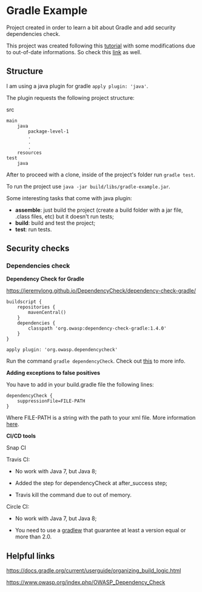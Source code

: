# Gradle Example

Project created in order to learn a bit about Gradle and add security dependencies check.

This project was created following this [tutorial](http://www.petrikainulainen.net/getting-started-with-gradle/) with some modifications due to out-of-date informations. So check this [link](https://docs.gradle.org/current/userguide/java_plugin.html#sec:java_plugin_and_dependency_management) as well.

## Structure

I am using a java plugin for gradle `apply plugin: 'java'`.

The plugin requests the following project structure:

src

    main
        java
            package-level-1
            .
            .
            .
        resources
    test
        java

After to proceed with a clone, inside of the project's folder run `gradle test`.

To run the project use `java -jar build/libs/gradle-example.jar`.

Some interesting tasks that come with java plugin:

- **assemble**: just build the project (create a build folder with a jar file, .class files, etc) but it doesn't run tests;
- **build**: build and test the project;
- **test**: run tests.

## Security checks

### Dependencies check

**Dependency Check for Gradle**

https://jeremylong.github.io/DependencyCheck/dependency-check-gradle/

```
buildscript {
    repositories {
        mavenCentral()
    }
    dependencies {
        classpath 'org.owasp:dependency-check-gradle:1.4.0'
    }
}
 
apply plugin: 'org.owasp.dependencycheck'
```

Run the command `gradle dependencyCheck`. Check out [this](https://jeremylong.github.io/DependencyCheck/dependency-check-gradle/index.html) to more info.

**Adding exceptions to false positives**

You have to add in your build.gradle file the following lines:

```
dependencyCheck {
    suppressionFile=FILE-PATH
}
```

Where FILE-PATH is a string with the path to your xml file. More information [here](https://jeremylong.github.io/DependencyCheck/general/suppression.html).

**CI/CD tools**

Snap CI

Travis CI:

- No work with Java 7, but Java 8;

- Added the step for dependencyCheck at after_success step;

- Travis kill the command due to out of memory.

Circle CI:

- No work with Java 7, but Java 8;

- You need to use a [gradlew](https://docs.gradle.org/current/userguide/gradle_wrapper.html) that guarantee at least a version equal or more than 2.0.

## Helpful links

https://docs.gradle.org/current/userguide/organizing_build_logic.html

https://www.owasp.org/index.php/OWASP_Dependency_Check